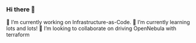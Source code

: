### Hi there 👋

🔭 I’m currently working on Infrastructure-as-Code.
🌱 I’m currently learning lots and lots!
👯 I’m looking to collaborate on driving OpenNebula with terraform
<!--
**SteveBristow/SteveBristow** is a ✨ _special_ ✨ repository because its `README.md` (this file) appears on your GitHub profile.

Here are some ideas to get you started:

🔭 I’m currently working on Infrastructure-as-Code.
🌱 I’m currently learning lots and lots!
👯 I’m looking to collaborate on driving OpenNebula with terraform
- 🤔 I’m looking for help with ...
- 💬 Ask me about ...
- 📫 How to reach me: ...
- 😄 Pronouns: ...
- ⚡ Fun fact: ...
-->
